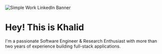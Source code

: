 ![Simple Work LinkedIn Banner](https://github.com/user-attachments/assets/b40c6963-9ce0-4516-b6cf-42b5ab62ed3c)

# Hey! This is Khalid

I'm a passionate Software Engineer & Research Enthusiast with more than two years of experience building full-stack applications.


